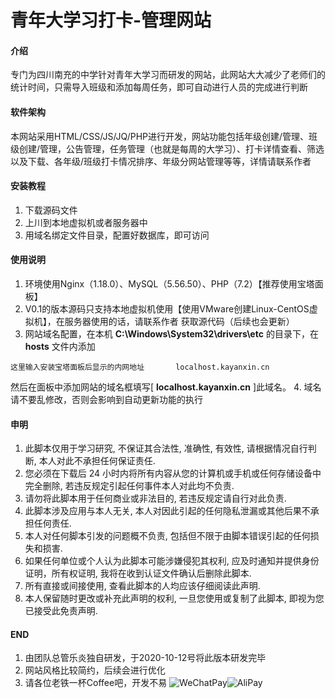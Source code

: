# 青年大学习打卡-管理网站

#### 介绍
专门为四川南充的中学针对青年大学习而研发的网站，此网站大大减少了老师们的统计时间，只需导入班级和添加每周任务，即可自动进行人员的完成进行判断

#### 软件架构
本网站采用HTML/CSS/JS/JQ/PHP进行开发，网站功能包括年级创建/管理、班级创建/管理，公告管理，任务管理（也就是每周的大学习）、打卡详情查看、筛选以及下载、各年级/班级打卡情况排序、年级分网站管理等等，详情请联系作者

#### 安装教程

1.  下载源码文件
2.  上川到本地虚拟机或者服务器中
3.  用域名绑定文件目录，配置好数据库，即可访问

#### 使用说明

1.  环境使用Nginx（1.18.0）、MySQL（5.56.50）、PHP（7.2）【推荐使用宝塔面板】
2.  V0.1的版本源码只支持本地虚拟机使用【使用VMware创建Linux-CentOS虚拟机】，在服务器使用的话，请联系作者 获取源代码（后续也会更新）
3.  网站域名配置，在本机 **C:\Windows\System32\drivers\etc** 的目录下，在 **hosts** 文件内添加

```
这里输入安装宝塔面板后显示的内网地址       localhost.kayanxin.cn 
```

然后在面板中添加网站的域名框填写[ **localhost.kayanxin.cn** ]此域名。
4.  域名请不要乱修改，否则会影响到自动更新功能的执行

#### 申明
1.  此脚本仅用于学习研究, 不保证其合法性, 准确性, 有效性, 请根据情况自行判断, 本人对此不承担任何保证责任.
2.  您必须在下载后 24 小时内将所有内容从您的计算机或手机或任何存储设备中完全删除, 若违反规定引起任何事件本人对此均不负责.
3.  请勿将此脚本用于任何商业或非法目的, 若违反规定请自行对此负责.
4.  此脚本涉及应用与本人无关, 本人对因此引起的任何隐私泄漏或其他后果不承担任何责任.
5.  本人对任何脚本引发的问题概不负责, 包括但不限于由脚本错误引起的任何损失和损害.
6.  如果任何单位或个人认为此脚本可能涉嫌侵犯其权利, 应及时通知并提供身份证明，所有权证明, 我将在收到认证文件确认后删除此脚本.
7.  所有直接或间接使用, 查看此脚本的人均应该仔细阅读此声明.
8.  本人保留随时更改或补充此声明的权利, 一旦您使用或复制了此脚本, 即视为您已接受此免责声明.

#### END

1.  由团队总管乐炎独自研发，于2020-10-12号将此版本研发完毕
2.  网站风格比较简约，后续会进行优化
3.  请各位老铁一杯Coffee吧，开发不易
![WeChatPay](https://images.gitee.com/uploads/images/2021/1127/194548_70c0662b_10095327.jpeg)![AliPay](https://images.gitee.com/uploads/images/2021/1127/194608_f44a2a27_10095327.jpeg)